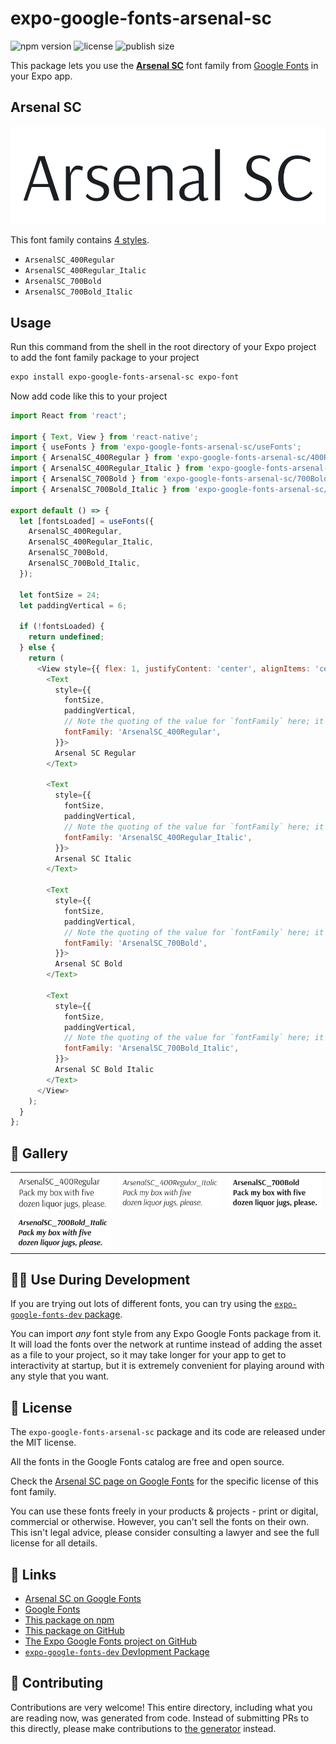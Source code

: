 # expo-google-fonts-arsenal-sc

![npm version](https://flat.badgen.net/npm/v/expo-google-fonts-arsenal-sc)
![license](https://flat.badgen.net/github/license/expo/google-fonts)
![publish size](https://flat.badgen.net/packagephobia/install/expo-google-fonts-arsenal-sc)

This package lets you use the [**Arsenal SC**](https://fonts.google.com/specimen/Arsenal+SC) font family from [Google Fonts](https://fonts.google.com/) in your Expo app.

## Arsenal SC

![Arsenal SC](./font-family.png)

This font family contains [4 styles](#-gallery).

- `ArsenalSC_400Regular`
- `ArsenalSC_400Regular_Italic`
- `ArsenalSC_700Bold`
- `ArsenalSC_700Bold_Italic`

## Usage

Run this command from the shell in the root directory of your Expo project to add the font family package to your project
```sh
expo install expo-google-fonts-arsenal-sc expo-font
```

Now add code like this to your project
```js
import React from 'react';

import { Text, View } from 'react-native';
import { useFonts } from 'expo-google-fonts-arsenal-sc/useFonts';
import { ArsenalSC_400Regular } from 'expo-google-fonts-arsenal-sc/400Regular';
import { ArsenalSC_400Regular_Italic } from 'expo-google-fonts-arsenal-sc/400Regular_Italic';
import { ArsenalSC_700Bold } from 'expo-google-fonts-arsenal-sc/700Bold';
import { ArsenalSC_700Bold_Italic } from 'expo-google-fonts-arsenal-sc/700Bold_Italic';

export default () => {
  let [fontsLoaded] = useFonts({
    ArsenalSC_400Regular,
    ArsenalSC_400Regular_Italic,
    ArsenalSC_700Bold,
    ArsenalSC_700Bold_Italic,
  });

  let fontSize = 24;
  let paddingVertical = 6;

  if (!fontsLoaded) {
    return undefined;
  } else {
    return (
      <View style={{ flex: 1, justifyContent: 'center', alignItems: 'center' }}>
        <Text
          style={{
            fontSize,
            paddingVertical,
            // Note the quoting of the value for `fontFamily` here; it expects a string!
            fontFamily: 'ArsenalSC_400Regular',
          }}>
          Arsenal SC Regular
        </Text>

        <Text
          style={{
            fontSize,
            paddingVertical,
            // Note the quoting of the value for `fontFamily` here; it expects a string!
            fontFamily: 'ArsenalSC_400Regular_Italic',
          }}>
          Arsenal SC Italic
        </Text>

        <Text
          style={{
            fontSize,
            paddingVertical,
            // Note the quoting of the value for `fontFamily` here; it expects a string!
            fontFamily: 'ArsenalSC_700Bold',
          }}>
          Arsenal SC Bold
        </Text>

        <Text
          style={{
            fontSize,
            paddingVertical,
            // Note the quoting of the value for `fontFamily` here; it expects a string!
            fontFamily: 'ArsenalSC_700Bold_Italic',
          }}>
          Arsenal SC Bold Italic
        </Text>
      </View>
    );
  }
};

```

## 🔡 Gallery


||||
|-|-|-|
|![ArsenalSC_400Regular](.//400Regular/ArsenalSC_400Regular.ttf.png)|![ArsenalSC_400Regular_Italic](.//400Regular_Italic/ArsenalSC_400Regular_Italic.ttf.png)|![ArsenalSC_700Bold](.//700Bold/ArsenalSC_700Bold.ttf.png)||
|![ArsenalSC_700Bold_Italic](.//700Bold_Italic/ArsenalSC_700Bold_Italic.ttf.png)||||


## 👩‍💻 Use During Development

If you are trying out lots of different fonts, you can try using the [`expo-google-fonts-dev` package](https://github.com/freeboub/google-fonts/tree/master/font-packages/dev#readme).

You can import *any* font style from any Expo Google Fonts package from it. It will load the fonts
over the network at runtime instead of adding the asset as a file to your project, so it may take longer
for your app to get to interactivity at startup, but it is extremely convenient
for playing around with any style that you want.

## 📖 License

The `expo-google-fonts-arsenal-sc` package and its code are released under the MIT license.

All the fonts in the Google Fonts catalog are free and open source.

Check the [Arsenal SC page on Google Fonts](https://fonts.google.com/specimen/Arsenal+SC) for the specific license of this font family.

You can use these fonts freely in your products & projects - print or digital, commercial or otherwise. However, you can't sell the fonts on their own. This isn't legal advice, please consider consulting a lawyer and see the full license for all details.

## 🔗 Links

- [Arsenal SC on Google Fonts](https://fonts.google.com/specimen/Arsenal+SC)
- [Google Fonts](https://fonts.google.com/)
- [This package on npm](https://www.npmjs.com/package/expo-google-fonts-arsenal-sc)
- [This package on GitHub](https://github.com/freeboub/google-fonts/tree/master/font-packages/arsenal-sc)
- [The Expo Google Fonts project on GitHub](https://github.com/freeboub/google-fonts)
- [`expo-google-fonts-dev` Devlopment Package](https://github.com/freeboub/google-fonts/tree/master/font-packages/dev)

## 🤝 Contributing

Contributions are very welcome! This entire directory, including what you are reading now, was generated from code. Instead of submitting PRs to this directly, please make contributions to [the generator](https://github.com/freeboub/google-fonts/tree/master/packages/generator) instead.
